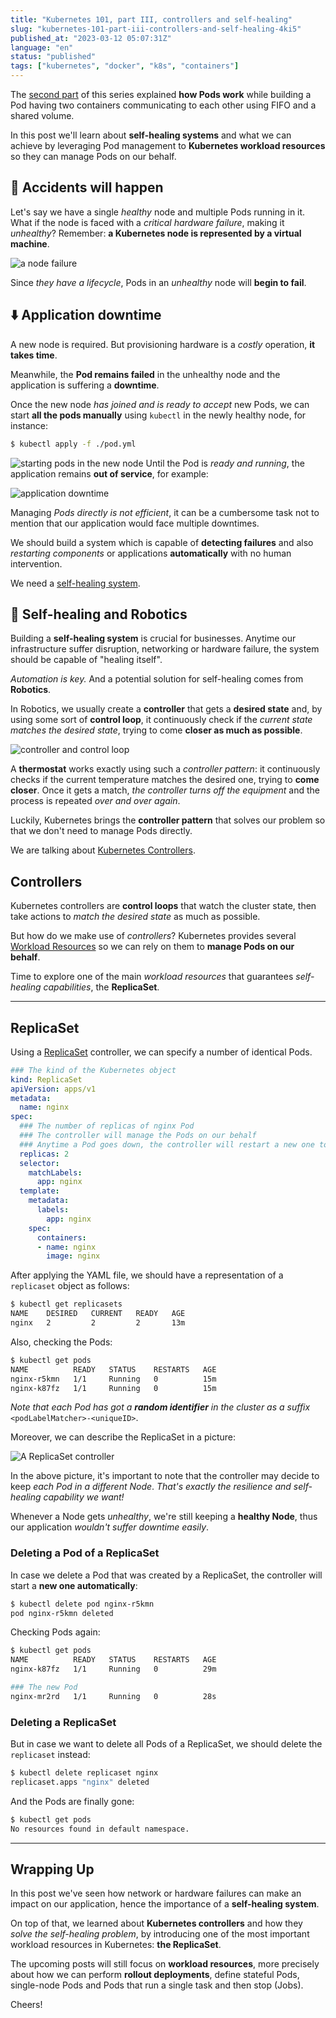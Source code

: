 ```yaml
---
title: "Kubernetes 101, part III, controllers and self-healing"
slug: "kubernetes-101-part-iii-controllers-and-self-healing-4ki5"
published_at: "2023-03-12 05:07:31Z"
language: "en"
status: "published"
tags: ["kubernetes", "docker", "k8s", "containers"]
---
```


The [second part](https://leandronsp.com/articles/kubernetes-101-part-ii-pods-19pb) of this series explained **how Pods work** while building a Pod having two containers communicating to each other using FIFO and a shared volume.

In this post we'll learn about **self-healing systems** and what we can achieve by leveraging Pod management to **Kubernetes workload resources** so they can manage Pods on our behalf.

## 🚂 Accidents will happen

Let's say we have a single _healthy_ node and multiple Pods running in it. What if the node is faced with a _critical hardware failure_, making it _unhealthy_? Remember: **a Kubernetes node is represented by a virtual machine**.


![a node failure](https://dev-to-uploads.s3.amazonaws.com/uploads/articles/937o8xbvyr8q4y88hbwv.png)

Since _they have a lifecycle_, Pods in an _unhealthy_ node will **begin to fail**.

## ⬇️ Application downtime

A new node is required. But provisioning hardware is a _costly_ operation, **it takes time**.

Meanwhile, the **Pod remains failed** in the unhealthy node and the application is suffering a **downtime**.

Once the new node _has joined and is ready to accept_ new Pods, we can start **all the pods manually** using `kubectl` in the newly healthy node, for instance:

```bash
$ kubectl apply -f ./pod.yml
```

![starting pods in the new node](https://dev-to-uploads.s3.amazonaws.com/uploads/articles/5f89pltrpvbwggnzar3i.png)
Until the Pod is _ready and running_, the application remains **out of service**, for example:

![application downtime](https://dev-to-uploads.s3.amazonaws.com/uploads/articles/vu3ihn4kmgvokm2q8rt7.png)

Managing _Pods directly is not efficient_, it can be a cumbersome task not to mention that our application would face multiple downtimes.

We should build a system which is capable of **detecting failures** and also _restarting components_ or applications **automatically** with no human intervention.

We need a [self-healing system](https://techbeacon.com/app-dev-testing/how-develop-self-healing-apps-4-key-patterns).

## 🤖 Self-healing and Robotics
Building a **self-healing system** is crucial for businesses. Anytime our infrastructure suffer disruption, networking or hardware failure, the system should be capable of "healing itself".

_Automation is key._ And a potential solution for self-healing comes from **Robotics**. 

In Robotics, we usually create a **controller** that gets a **desired state** and, by using some sort of **control loop**, it continuously check if the _current state matches the desired state_, trying to come **closer as much as possible**.

![controller and control loop](https://dev-to-uploads.s3.amazonaws.com/uploads/articles/4wdurha0udav30nwd67j.png)

A **thermostat** works exactly using such a _controller pattern_: it continuously checks if the current temperature matches the desired one, trying to **come closer**. Once it gets a match, _the controller turns off the equipment_ and the process is repeated _over and over again_.

Luckily, Kubernetes brings the **controller pattern** that solves our problem so that we don't need to manage Pods directly.

We are talking about [Kubernetes Controllers](https://kubernetes.io/docs/concepts/architecture/controller/).

## Controllers
Kubernetes controllers are **control loops** that watch the cluster state, then take actions to _match the desired state_ as much as possible.

But how do we make use of _controllers_? Kubernetes provides several [Workload Resources](https://kubernetes.io/docs/concepts/workloads/controllers/) so we can rely on them to **manage Pods on our behalf**.

Time to explore one of the main _workload resources_ that guarantees _self-healing capabilities_, the **ReplicaSet**.

---

## ReplicaSet
Using a [ReplicaSet](https://kubernetes.io/docs/concepts/workloads/controllers/replicaset/) controller, we can specify a number of identical Pods. 
```yaml
### The kind of the Kubernetes object
kind: ReplicaSet
apiVersion: apps/v1
metadata:
  name: nginx
spec:
  ### The number of replicas of nginx Pod
  ### The controller will manage the Pods on our behalf
  ### Anytime a Pod goes down, the controller will restart a new one to guarantee that at least 2 nginx Pods are running
  replicas: 2
  selector:
    matchLabels:
      app: nginx
  template:
    metadata:
      labels:
        app: nginx
    spec:
      containers:
      - name: nginx
        image: nginx
```
After applying the YAML file, we should have a representation of a `replicaset` object as follows:
```bash
$ kubectl get replicasets
NAME    DESIRED   CURRENT   READY   AGE
nginx   2         2         2       13m
```
Also, checking the Pods:
```bash
$ kubectl get pods
NAME          READY   STATUS    RESTARTS   AGE
nginx-r5kmn   1/1     Running   0          15m
nginx-k87fz   1/1     Running   0          15m
```
_Note that each Pod has got a **random identifier** in the cluster as a suffix_ `<podLabelMatcher>-<uniqueID>`.

Moreover, we can describe the ReplicaSet in a picture:

![A ReplicaSet controller](https://dev-to-uploads.s3.amazonaws.com/uploads/articles/mjb1be5wt2td2recq2z4.png)

In the above picture, it's important to note that the controller may decide to keep _each Pod in a different Node_. _That's exactly the resilience and self-healing capability we want!_ 

Whenever a Node gets _unhealthy_, we're still keeping a **healthy Node**, thus our application _wouldn't suffer downtime easily_.

### Deleting a Pod of a ReplicaSet
In case we delete a Pod that was created by a ReplicaSet, the controller will start a **new one automatically**:
```bash
$ kubectl delete pod nginx-r5kmn
pod nginx-r5kmn deleted
```
Checking Pods again:
```bash
$ kubectl get pods
NAME          READY   STATUS    RESTARTS   AGE
nginx-k87fz   1/1     Running   0          29m

### The new Pod
nginx-mr2rd   1/1     Running   0          28s
```

### Deleting a ReplicaSet
But in case we want to delete all Pods of a ReplicaSet, we should delete the `replicaset` instead:
```bash
$ kubectl delete replicaset nginx
replicaset.apps "nginx" deleted
```
And the Pods are finally gone:
```bash
$ kubectl get pods
No resources found in default namespace.
```


---
## Wrapping Up
In this post we've seen how network or hardware failures can make an impact on our application, hence the importance of a **self-healing system**.

On top of that, we learned about **Kubernetes controllers** and how they _solve the self-healing problem_, by introducing one of the most important workload resources in Kubernetes: **the ReplicaSet**.

The upcoming posts will still focus on **workload resources**, more precisely about how we can perform **rollout deployments**, define stateful Pods, single-node Pods and Pods that run a single task and then stop (Jobs).

Cheers!
